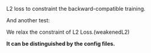 L2 loss to constraint the backward-compatible training. 

And another test:

We relax the constraint of L2 Loss.(weakenedL2)

**It can be distinguished by the config files.**

